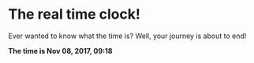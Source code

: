 # The real time clock!

Ever wanted to know what the time is? Well, your journey is about to end!

**The time is Nov 08, 2017, 09:18**